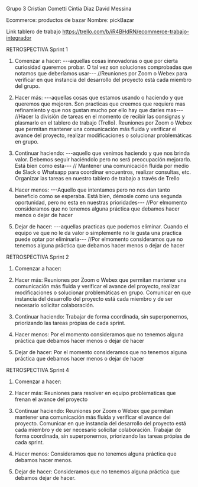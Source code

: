 Grupo 3
Cristian Cometti
Cintia Diaz
David Messina

Ecommerce: productos de bazar
Nombre: pickBazar

Link tablero de trabajo
https://trello.com/b/iR4BHdRN/ecommerce-trabajo-integrador

RETROSPECTIVA Sprint 1

1. Comenzar a hacer:
---aquellas cosas innovadoras o que por cierta curiosidad queremos probar. O tal vez son soluciones comprobadas que notamos que deberíamos usar---
//Reuniones por Zoom o Webex para verificar en que instancia del desarrollo del proyecto está cada miembro del grupo. 

2. Hacer más:
---aquellas cosas que estamos usando o haciendo y que queremos que mejoren. Son practicas que creemos que requiere mas refinamiento y que nos gustan mucho por ello hay que darles mas---
//Hacer la división de tareas en el momento de recibir las consignas y plasmarlo en el tablero de trabajo (Trello).
Reuniones por Zoom o Webex que permitan mantener una comunicación más fluida y verificar el avance del proyecto, realizar modificaciones o solucionar problemáticas en grupo. 

3. Continuar haciendo:
---aquello que venimos haciendo y que nos brinda valor. Debemos seguir haciéndolo pero no será preocupación mejorarlo. Está bien como esta---
// Mantener una comunicación fluida por medio de Slack o Whatsapp para coordinar encuentros, realizar consultas, etc.
Organizar las tareas en nuestro tablero de trabajo a través de Trello  

4. Hacer menos:
---Aquello que intentamos pero no nos dan tanto beneficio como se esperaba. Está bien, démosle como una segunda oportunidad, pero no esta en nuestras prioridades---
//Por elmomento consideramos que no tenemos alguna práctica que debamos hacer menos o dejar de hacer

5. Dejar de hacer:
---aquellas practicas que podemos eliminar. Cuando el equipo ve que no le da valor o simplemente no le gusta una practica puede optar por eliminarla---
//Por elmomento consideramos que no tenemos alguna práctica que debamos hacer menos o dejar de hacer

RETROSPECTIVA Sprint 2

1. Comenzar a hacer:

2. Hacer más:
Reuniones por Zoom o Webex que permitan mantener una comunicación más fluida y verificar el avance del proyecto, realizar modificaciones o solucionar problemáticas en grupo. Comunicar en que instancia del desarrollo del proyecto está cada miembro y de ser necesario solicitar colaboración.

3. Continuar haciendo:
Trabajar de forma coordinada, sin superponernos, priorizando las tareas própias de cada sprint. 

4. Hacer menos:
Por el momento consideramos que no tenemos alguna práctica que debamos hacer menos o dejar de hacer

5. Dejar de hacer:
Por el momento consideramos que no tenemos alguna práctica que debamos hacer menos o dejar de hacer

RETROSPECTIVA Sprint 4

1. Comenzar a hacer:

2. Hacer más:
Reuniones para resolver en equipo problematicas que frenan el avance del proyecto

3. Continuar haciendo:
Reuniones por Zoom o Webex que permitan mantener una comunicación más fluida y verificar el avance del proyecto. Comunicar en que instancia del desarrollo del proyecto está cada miembro y de ser necesario solicitar colaboración.
Trabajar de forma coordinada, sin superponernos, priorizando las tareas própias de cada sprint. 

4. Hacer menos:
Consideramos que no tenemos alguna práctica que debamos hacer menos.

5. Dejar de hacer:
Consideramos que no tenemos alguna práctica que debamos dejar de hacer.
